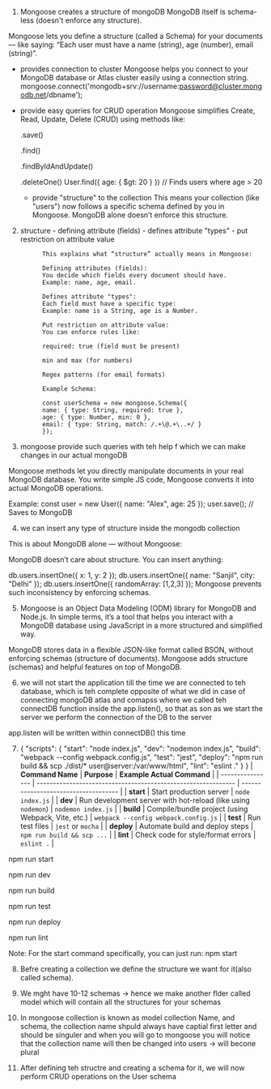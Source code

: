 1. Mongoose creates a structure of mongoDB
MongoDB itself is schema-less (doesn't enforce any structure).

Mongoose lets you define a structure (called a Schema) for your documents — like saying:
“Each user must have a name (string), age (number), email (string)”.

   - provides connection to cluster
   Mongoose helps you connect to your MongoDB database or Atlas cluster easily using a connection string.
   mongoose.connect('mongodb+srv://username:password@cluster.mongodb.net/dbname');

   - provide easy queries for CRUD operation
   Mongoose simplifies Create, Read, Update, Delete (CRUD) using methods like:

      .save()

      .find()

      .findByIdAndUpdate()

      .deleteOne()
      User.find({ age: { $gt: 20 } })  // Finds users where age > 20
         
      - provide "structure" to the collection
      This means your collection (like "users") now follows a specific schema defined by you in Mongoose.
      MongoDB alone doesn’t enforce this structure.



  2. structure - defining attribute (fields)
               - defines attribute "types"
               - put restriction on attribute value

               This explains what “structure” actually means in Mongoose:

               Defining attributes (fields):
               You decide which fields every document should have.
               Example: name, age, email.

               Defines attribute "types":
               Each field must have a specific type:
               Example: name is a String, age is a Number.

               Put restriction on attribute value:
               You can enforce rules like:

               required: true (field must be present)

               min and max (for numbers)

               Regex patterns (for email formats)

               Example Schema:

               const userSchema = new mongoose.Schema({
               name: { type: String, required: true },
               age: { type: Number, min: 0 },
               email: { type: String, match: /.+\@.+\..+/ }
               });

3. mongoose provide such queries with teh help f which we can make changes in our actual mongoDB

Mongoose methods let you directly manipulate documents in your real MongoDB database.
You write simple JS code, Mongoose converts it into actual MongoDB operations.

Example:
const user = new User({ name: "Alex", age: 25 });
user.save();  // Saves to MongoDB

4. we can insert any type of structure inside the mongodb collection    

This is about MongoDB alone — without Mongoose:

MongoDB doesn’t care about structure.
You can insert anything:

db.users.insertOne({ x: 1, y: 2 });
db.users.insertOne({ name: "Sanjil", city: "Delhi" });
db.users.insertOne({ randomArray: [1,2,3] });
Mongoose prevents such inconsistency by enforcing schemas.



5. Mongoose is an Object Data Modeling (ODM) library for MongoDB and Node.js. In simple terms, it’s a tool that helps you interact with a MongoDB database using JavaScript in a more structured and simplified way.

MongoDB stores data in a flexible JSON-like format called BSON, without enforcing schemas (structure of documents). 
 Mongoose adds structure (schemas) and helpful features on top of MongoDB.


 6. we will not start the application till the time we are connected to teh database, which is teh complete opposite of what we did in case of connecting mongoDB atlas and comapss where we called teh connectDB function inside the app.listen(), so that as son as we start the server we perform the connection of the DB to the server

 app.listen will be written within connectDB() this time

 7. {
  "scripts": {
    "start": "node index.js",
    "dev": "nodemon index.js",
    "build": "webpack --config webpack.config.js",
    "test": "jest",
    "deploy": "npm run build && scp ./dist/* user@server:/var/www/html",
    "lint": "eslint ."
  }
}
| **Command Name** | **Purpose**                                                   | **Example Actual Command**           |
| ---------------- | ------------------------------------------------------------- | ------------------------------------ |
| **start**        | Start production server                                       | `node index.js`                      |
| **dev**          | Run development server with hot-reload (like using `nodemon`) | `nodemon index.js`                   |
| **build**        | Compile/bundle project (using Webpack, Vite, etc.)            | `webpack --config webpack.config.js` |
| **test**         | Run test files                                                | `jest` or `mocha`                    |
| **deploy**       | Automate build and deploy steps                               | `npm run build && scp ...`           |
| **lint**         | Check code for style/format errors                            | `eslint .`                           |


npm run start

npm run dev

npm run build

npm run test

npm run deploy

npm run lint

Note: For the start command specifically, you can just run: npm start

8. Befre creating a collection we define the structure we want for it(also called schema).

9. We mght have 10-12 schemas -> hence we make another flder called model which will contain all the structures for your schemas

10. In mongoose collection is known as model
collection Name, and schema, the collection name shpuld always have captial first letter and should be singuler and when you will go to mongoose you will notice that the collection name will then be changed into users -> will becone plural  

11. After defining teh structre and creating a schema for it, we will now perform CRUD operations on the User schema 